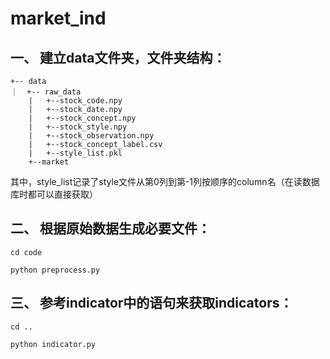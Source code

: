 # market_ind
## 一、 建立data文件夹，文件夹结构：
```
+-- data
｜  +-- raw_data
    |   +--stock_code.npy
    |   +--stock_date.npy
    |   +--stock_concept.npy
    |   +--stock_style.npy
    |   +--stock_observation.npy
    |   +--stock_concept_label.csv
    |   +--style_list.pkl
    +--market
```

其中，style_list记录了style文件从第0列到第-1列按顺序的column名（在读数据库时都可以直接获取）


## 二、 根据原始数据生成必要文件：

`cd code`

`python preprocess.py`

## 三、 参考indicator中的语句来获取indicators：
`cd ..`

`python indicator.py`
